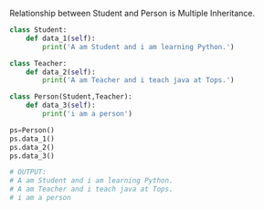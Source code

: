 Relationship between Student and Person is Multiple Inheritance.

```python
class Student:
    def data_1(self):
        print('A am Student and i am learning Python.')

class Teacher:
    def data_2(self):
        print('A am Teacher and i teach java at Tops.')

class Person(Student,Teacher):
    def data_3(self):
        print('i am a person')

ps=Person()
ps.data_1()
ps.data_2()
ps.data_3()

# OUTPUT:
# A am Student and i am learning Python.
# A am Teacher and i teach java at Tops.
# i am a person
```
